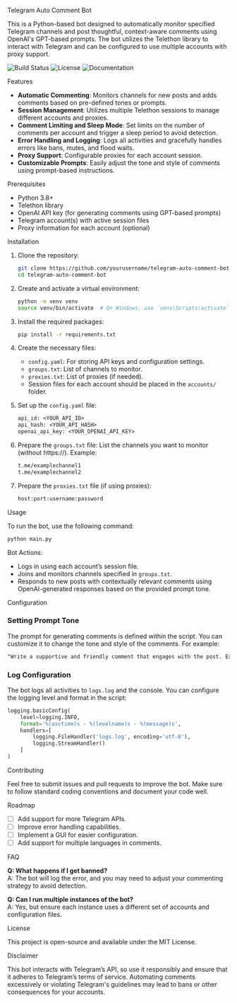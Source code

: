 Telegram Auto Comment Bot

This is a Python-based bot designed to automatically monitor specified Telegram channels and post thoughtful, context-aware comments using OpenAI's GPT-based prompts. The bot utilizes the Telethon library to interact with Telegram and can be configured to use multiple accounts with proxy support.

![Build Status](https://img.shields.io/badge/build-passing-brightgreen) ![License](https://img.shields.io/badge/license-MIT-blue) ![Documentation](https://img.shields.io/badge/documentation-ready-yellow)

Features

- **Automatic Commenting**: Monitors channels for new posts and adds comments based on pre-defined tones or prompts.
- **Session Management**: Utilizes multiple Telethon sessions to manage different accounts and proxies.
- **Comment Limiting and Sleep Mode**: Set limits on the number of comments per account and trigger a sleep period to avoid detection.
- **Error Handling and Logging**: Logs all activities and gracefully handles errors like bans, mutes, and flood waits.
- **Proxy Support**: Configurable proxies for each account session.
- **Customizable Prompts**: Easily adjust the tone and style of comments using prompt-based instructions.

Prerequisites

- Python 3.8+
- Telethon library
- OpenAI API key (for generating comments using GPT-based prompts)
- Telegram account(s) with active session files
- Proxy information for each account (optional)

Installation

1. Clone the repository:
   ```bash
   git clone https://github.com/yourusername/telegram-auto-comment-bot.git
   cd telegram-auto-comment-bot
   ```

2. Create and activate a virtual environment:
   ```bash
   python -m venv venv
   source venv/bin/activate  # On Windows, use `venv\Scripts\activate`
   ```

3. Install the required packages:
   ```bash
   pip install -r requirements.txt
   ```

4. Create the necessary files:
   - `config.yaml`: For storing API keys and configuration settings.
   - `groups.txt`: List of channels to monitor.
   - `proxies.txt`: List of proxies (if needed).
   - Session files for each account should be placed in the `accounts/` folder.

5. Set up the `config.yaml` file:
   ```txt
   api_id: <YOUR_API_ID>
   api_hash: <YOUR_API_HASH>
   openai_api_key: <YOUR_OPENAI_API_KEY>
   ```

6. Prepare the `groups.txt` file: List the channels you want to monitor (without https://). Example:
   ```txt
   t.me/examplechannel1
   t.me/examplechannel2
   ```

7. Prepare the `proxies.txt` file (if using proxies):
   ```txt
   host:port:username:password
   ```

Usage

To run the bot, use the following command:
```bash
python main.py
```

Bot Actions:
- Logs in using each account’s session file.
- Joins and monitors channels specified in `groups.txt`.
- Responds to new posts with contextually relevant comments using OpenAI-generated responses based on the provided prompt tone.

Configuration

### Setting Prompt Tone

The prompt for generating comments is defined within the script. You can customize it to change the tone and style of the comments. For example:
```txt
"Write a supportive and friendly comment that engages with the post. Express appreciation and interest, and ask a follow-up question to continue the conversation."
```

### Log Configuration

The bot logs all activities to `logs.log` and the console. You can configure the logging level and format in the script:
```python
logging.basicConfig(
    level=logging.INFO,
    format='%(asctime)s - %(levelname)s - %(message)s',
    handlers=[
        logging.FileHandler('logs.log', encoding='utf-8'),
        logging.StreamHandler()
    ]
)
```

Contributing

Feel free to submit issues and pull requests to improve the bot. Make sure to follow standard coding conventions and document your code well.

Roadmap

- [ ] Add support for more Telegram APIs.
- [ ] Improve error handling capabilities.
- [ ] Implement a GUI for easier configuration.
- [ ] Add support for multiple languages in comments.

FAQ

**Q: What happens if I get banned?**  
A: The bot will log the error, and you may need to adjust your commenting strategy to avoid detection.

**Q: Can I run multiple instances of the bot?**  
A: Yes, but ensure each instance uses a different set of accounts and configuration files.

License

This project is open-source and available under the MIT License.

Disclaimer

This bot interacts with Telegram’s API, so use it responsibly and ensure that it adheres to Telegram’s terms of service. Automating comments excessively or violating Telegram's guidelines may lead to bans or other consequences for your accounts.